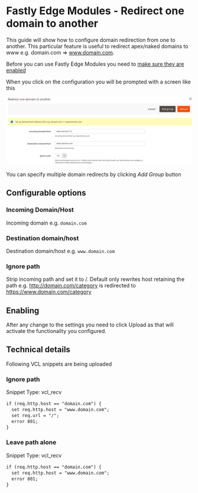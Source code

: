 # Fastly Edge Modules - Redirect one domain to another

This guide will show how to configure domain redirection from one to another. This particular feature is useful to redirect apex/naked
domains to www e.g. domain.com => www.domain.com.

Before you can use Fastly Edge Modules you need to [make sure they are enabled](https://github.com/fastly/fastly-magento2/blob/master/Documentation/Guides/Edge-Modules/EDGE-MODULES.md)

When you click on the configuration you will be prompted with a screen like this

![Fastly Edge Module Cloud Sitemap rewrites configuration](../../images/guides/edge-modules/edge-module-redirect-one-domain-to-another.png "Fastly Edge Module Cloud Sitemap rewrites")

You can specify multiple domain redirects by clicking *Add Group* button

## Configurable options

### Incoming Domain/Host

Incoming domain e.g. `domain.com`

### Destination domain/host

Destination domain/host e.g. `www.domain.com`

### Ignore path

Strip incoming path and set it to /. Default only rewrites host retaining the path e.g. http://domain.com/category is redirected to https://www.domain.com/category

## Enabling

After any change to the settings you need to click Upload as that will activate the functionality you configured.

## Technical details

Following VCL snippets are being uploaded

### Ignore path

Snippet Type: vcl_recv

```vcl
if (req.http.host == "domain.com") {
  set req.http.host = "www.domain.com";
  set req.url = "/";
  error 801;
}
```

### Leave path alone

Snippet Type: vcl_recv

```vcl
if (req.http.host == "domain.com") {
  set req.http.host = "www.domain.com";
  error 801;
}
```

